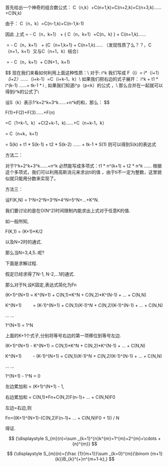 首先给出一个神奇的组合数公式： C（n,k）+C(n+1,k)+C(n+2,k)+C(n+3,k)……+C(N,k)



由于： C（n，k）=C(n-1,k)+C(n-1,k-1) 

因此 上式 = - C（n，k+1） + { C（n，k+1）+C(n，k)  } + C(n+1,k)……

​         = - C（n，k+1） + {C（n+1,k+1} + C(n+1,k)…… （发现性质了么？？，C（n+1，k+1）又与C（n+1，k）结合）

​         = - C（n，k+1）+ C(N+1，k+1)


$$
现在我们来看如何利用上面这种性质：\\
对于:  i^k  我们写成  F（i）= i*（i+1）*（i+2）……*（i+k-1）=C（i+k-1，k）\\
如果我们把右边的式子展开： i^k + t1 * i^(k-1) ……+ tk-1 * i , 如果我们知道i^p（p<k）的公式 ，\\
那么合并在一起就可以得到i^k的公式了\\

设S（k）表示1^k+2^k+3^k……+n^k的和，那么：
$$


F(1)+F(2)+F(3)……+F(n)

=C（1+k-1，k）+C(2+k-1，k)……+C（n+k-1，k）

= C（n+k，k+1） 

= S(k) + t1 * S(k-1) + t2 * S(k-2) …… + tk-1 * S(1) 则可以得到S(k)的表达式



方法二：

对于1^k+2^k+3^k……+n^k 必然能写成多项式：t1 * n^(k+1) + t2 * n^k …… 根据这个多项式，我们可以利用高斯消元来求出ti的值 ，由于ti不一定为整数，这里貌似就只能用分数来实现了。

方法三：



设F(K,N) = 1^N+2^N+3^N+4^N+5^N+...+K^N.

我们要讨论的是在O(N^2)时间限制内能求出上式对于任意K的值.

如一般所知,

F(K,1) = (K+1)*K/2

以及N=2时的通式.

那么当N=3,4,5..呢?

下面是求解过程.

假定已经求得了N-1, N-2,...1的通式.

那么对于N,设K固定,表达式简化为Fn

(K+1)^(N+1) = K^(N+1)     + C(N,1)*K^N    + C(N,2)*K^(N-1)    + ... + C(N,N)

K^(N+1) 　　 = (K-1)^(N+1)  + C(N,1)*(K-1)^N + C(N,2)*(K-1)^(N-1) + ... + C(N,N)

... ...

1^(N+1)     = 1^N

上面的K+1个式子,分别将等号右边的第一项移位到等号左边.



(K+1)^(N+1) - K^(N+1)     = C(N,1)*K^N    + C(N,2)*K^(N-1)    + ... + C(N,N)

K^(N+1) 　　 - (K-1)^(N+1)  = C(N,1)*(K-1)^N + C(N,2)*(K-1)^(N-1) + ... + C(N,N)

... ...

1^(N+1)     - 1^N        = 0

左边累加和 = (K+1)^(N+1) - 1,

右边累加和 = C(N,1)*Fn+C(N,2)F(n-1)+ ... + C(N,N)F0

左边=右边,则

Fn=((K+1)^(N+1)-(C(N,2)F(n-1)+ ... + C(N,N)F0 + 1)) / N

得证.




$$
{\displaystyle S_{m}(n)=\sum _{k=1}^{n}k^{m}=1^{m}+2^{m}+\cdots +{n}^{m}}
$$

$$
{\displaystyle S_{m}(n)={\frac {1}{m+1}}\sum _{k=0}^{m}{\binom {m+1}{k}}B_{k}^{+}n^{m+1-k},}
$$

